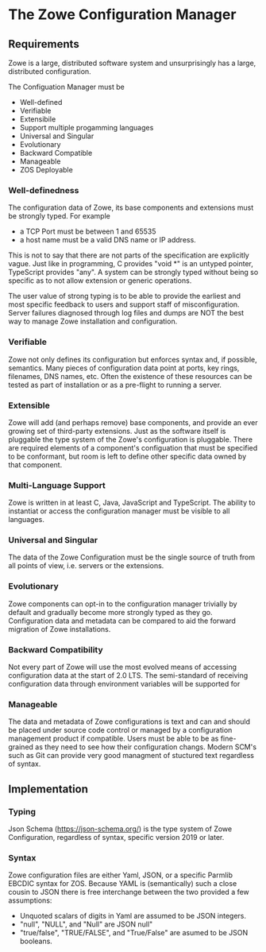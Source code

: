 # The Zowe Configuration Manager

## Requirements
Zowe is a large, distributed software system and unsurprisingly has a large, distributed configuration.

The Configuation Manager must be

  - Well-defined
  - Verifiable
  - Extensibile
  - Support multiple progamming languages
  - Universal and Singular
  - Evolutionary
  - Backward Compatible
  - Manageable
  - ZOS Deployable


### Well-definedness

The configuration data of Zowe, its base components and extensions must be strongly typed.  For example

  * a TCP Port must be between 1 and 65535
  * a host name must be a valid DNS name or IP address.

This is not to say that there are not parts of the specification are explicitly vague.  Just like in programming,
C provides "void *" is an untyped pointer, TypeScript provides "any".   A system can be strongly typed without being
so specific as to not allow extension or generic operations.

The user value of strong typing is to be able to provide the earliest and most specific feedback to users and support
staff of misconfiguration.   Server failures diagnosed through log files and dumps are NOT the best way to manage
Zowe installation and configuration.

### Verifiable

Zowe not only defines its configuration but enforces syntax and, if possible, semantics.   Many pieces of configuration
data point at ports, key rings, filenames, DNS names, etc.   Often the existence of these resources can be tested as part of installation or as a pre-flight to running a server.  

### Extensible

Zowe will add (and perhaps remove) base components, and provide an ever growing set of third-party extensions.  Just as
the software itself is pluggable the type system of the Zowe's configuration is pluggable.  There are required elements
of a component's configuation that must be specified to be conformant, but room is left to define other specific data
owned by that component.

### Multi-Language Support

Zowe is written in at least C, Java, JavaScript and TypeScript.  The ability to instantiat or access the configuration manager
must be visible to all languages.

### Universal and Singular

The data of the Zowe Configuration must be the single source of truth from all points of view, i.e. servers or the extensions.

### Evolutionary

Zowe components can opt-in to the configuration manager trivially by default and gradually become more strongly typed as they go.
Configuration data and metadata can be compared to aid the forward migration of Zowe installations.

### Backward Compatibility

Not every part of Zowe will use the most evolved means of accessing configuration data at the start of 2.0 LTS.  The semi-standard
of receiving configuration data through environment variables will be supported for

### Manageable

The data and metadata of Zowe configurations is text and can and should be placed under source code control or managed by a configuration management product if compatible.  Users must be able to be as fine-grained as they need to see how their configuration changs.  Modern SCM's such as Git can provide very good managment of stuctured text regardless of syntax.  

## Implementation

### Typing 

Json Schema (https://json-schema.org/)  is the type system of Zowe Configuration, regardless of syntax, specific version 2019 or later.  

### Syntax 

Zowe configuration files are either Yaml, JSON, or a specific Parmlib EBCDIC syntax for ZOS.  Because YAML is (semantically) such a close cousin to JSON there is free interchange between the two provided a few assumptions:

* Unquoted scalars of digits in Yaml are assumed to be JSON integers.
* "null", "NULL", and "Null" are JSON null"
* "true/false", "TRUE/FALSE", and "True/False" are asumed to be JSON booleans.
